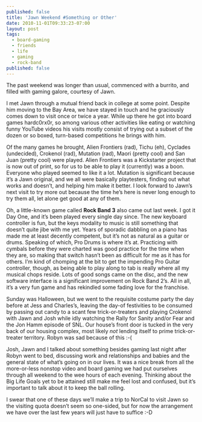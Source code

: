 ```yaml
---
published: false
title: 'Jawn Weekend #Something or Other'
date: 2010-11-01T09:33:23-07:00
layout: post
tags:
  - board-gaming
  - friends
  - life
  - gaming
  - rock-band
published: false
---
```

The past weekend was longer than usual, commenced with a burrito, and filled with gaming galore, courtesy of Jawn.

<!--more-->

I met Jawn through a mutual friend back in college at some point. Despite him moving to the Bay Area, we have stayed in touch and he graciously comes down to visit once or twice a year. While up there he got into board games hardc0rx0r, so among various other activities like eating or watching funny YouTube videos his visits mostly consist of trying out a subset of the dozen or so boxed, turn-based competitions he brings with him.

Of the many games he brought, Alien Frontiers (rad), Tichu (eh), Cyclades (undecided), Crokenol (rad), Mutation (rad), Maori (pretty cool) and San Juan (pretty cool) were played. Alien Frontiers was a Kickstarter project that is now out of print, so for us to be able to play it (currently) was a boon. Everyone who played seemed to like it a lot. Mutation is significant because it&#8217;s a Jawn original, and we all were basically playtesters, finding out what works and doesn&#8217;t, and helping him make it better. I look forward to Jawn&#8217;s next visit to try more out because the time he&#8217;s here is never long enough to try them all, let alone get good at any of them.

Oh, a little-known game called **Rock Band 3** also came out last week. I got it Day One, and it&#8217;s been played every single day since. The new keyboard controller is fun, but the keys modality to music is still something that doesn&#8217;t quite jibe with me yet. Years of sporadic dabbling on a piano has made me at least decently competent, but it&#8217;s not as natural as a guitar or drums. Speaking of which, Pro Drums is where it&#8217;s at. Practicing with cymbals before they were charted was good practice for the time when they are, so making that switch hasn&#8217;t been as difficult for me as it has for others. I&#8217;m kind of chomping at the bit to get the impending Pro Guitar controller, though, as being able to play along to tab is really where all my musical chops reside. Lots of good songs came on the disc, and the new software interface is a significant improvement on Rock Band 2&#8217;s. All in all, it&#8217;s a very fun game and has rekindled some fading love for the franchise.

Sunday was Halloween, but we went to the requisite costume party the day before at Jess and Charles&#8217;s, leaving the day-of festivities to be consumed by passing out candy to a scant few trick-or-treaters and playing Crokenol with Jawn and Josh while idly watching the Rally for Sanity and/or Fear and the Jon Hamm episode of SNL. Our house&#8217;s front door is tucked in the very back of our housing complex, most likely _not_ lending itself to prime trick-or-treater territory. Robyn was sad because of this :-(

Josh, Jawn and I talked about something besides gaming last night after Robyn went to bed, discussing work and relationships and babies and the general state of what&#8217;s going on in our lives. It was a nice break from all the more-or-less nonstop video and board gaming we had put ourselves through all weekend to the wee hours of each evening. Thinking about the Big Life Goals yet to be attained still make me feel lost and confused, but it&#8217;s important to talk about it to keep the ball rolling.

I swear that one of these days we&#8217;ll make a trip to NorCal to visit Jawn so the visiting quota doesn&#8217;t seem so one-sided, but for now the arrangement we have over the last few years will just have to suffice :-D

